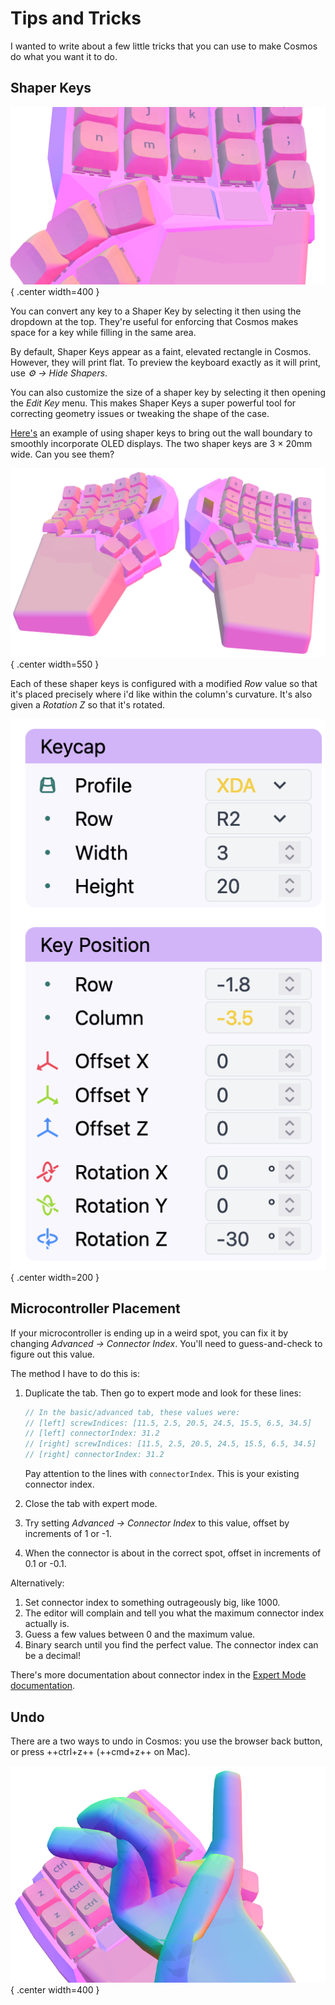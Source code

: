 # Tips and Tricks

I wanted to write about a few little tricks that you can use to make Cosmos do what you want it to do.

## Shaper Keys

![Two shaper keys taking the place of MX keys in a keyboard](../assets/shaperkey.png){ .center width=400 }

You can convert any key to a Shaper Key by selecting it then using the dropdown at the top. They're useful for enforcing that Cosmos makes space for a key while filling in the same area.

By default, Shaper Keys appear as a faint, elevated rectangle in Cosmos. However, they will print flat. To preview the keyboard exactly as it will print, use _⚙ → Hide Shapers_.

You can also customize the size of a shaper key by selecting it then opening the _Edit Key_ menu. This makes Shaper Keys a super powerful tool for correcting geometry issues or tweaking the shape of the case.

[Here's](https://ryanis.cool/cosmos/beta#cm:CrkBChESBRCAPyAnEgASABIAODFAAAoREgUQgEsgJxIAEgASADgdQAAKHhIFEIBXICcSABIAEgMQsC8SBQgIELBfOAlAgPC8AgobEgUQgGMgJxIAEgASAxCwOxIFCAgQsGs4CkAAChUSBRCAbyAnEgASABIAOB5AgIaKwAcKLhIRCAgQECAjKB4wyAFIgICsrAESBAgRIAASDwgIIB4oHjDIAUiAgLCsAThFQAAYAEDohaCu8FVI3PCioAEKigEKKxITEMCAAkCAgJgCSMKZoJWQvAFQQxISQICAzAJIwpmglZC8AVCGAVg6OAgKFRIQEEBAgIAgSNCVgN2Q9QNQC1CeAgonEhAQQECAgPgBSOaZ/KeQC1BXEhFAgICkA0jwmcS10DBQdFiVAVB/GAIiCgjIARDIARgAIABAy4v8n9AxSK2R3I3BkwaCAQIEAg==) an example of using shaper keys to bring out the wall boundary to smoothly incorporate OLED displays. The two shaper keys are 3 × 20mm wide. Can you see them?

![Keyboard incorporating two shaper keys around an OLED display](../assets/shaperboard.png){ .center width=550 }

Each of these shaper keys is configured with a modified _Row_ value so that it's placed precisely where i'd like within the column's curvature. It's also given a _Rotation Z_ so that it's rotated.

![Shaper Key Configuration](../assets/shapermenu.png){ .center width=200 }

## Microcontroller Placement

If your microcontroller is ending up in a weird spot, you can fix it by changing _Advanced → Connector Index_. You'll need to guess-and-check to figure out this value.

The method I have to do this is:

1. Duplicate the tab. Then go to expert mode and look for these lines:
   ```typescript
   // In the basic/advanced tab, these values were:
   // [left] screwIndices: [11.5, 2.5, 20.5, 24.5, 15.5, 6.5, 34.5]
   // [left] connectorIndex: 31.2
   // [right] screwIndices: [11.5, 2.5, 20.5, 24.5, 15.5, 6.5, 34.5]
   // [right] connectorIndex: 31.2
   ```
   Pay attention to the lines with `connectorIndex`. This is your existing connector index.

2. Close the tab with expert mode.
3. Try setting _Advanced → Connector Index_ to this value, offset by increments of 1 or -1.
4. When the connector is about in the correct spot, offset in increments of 0.1 or -0.1.

Alternatively:

1. Set connector index to something outrageously big, like 1000.
2. The editor will complain and tell you what the maximum connector index actually is.
3. Guess a few values between 0 and the maximum value.
4. Binary search until you find the perfect value. The connector index can be a decimal!

There's more documentation about connector index in the [Expert Mode documentation](expert.md#microcontrollers-and-screw-inserts).

## Undo

There are a two ways to undo in Cosmos: you use the browser back button, or press ++ctrl+z++ (++cmd+z++ on Mac).

![Glitched Hand in Cosmos pressing ctrl+z](../assets/undo.png){ .center width=400 }
